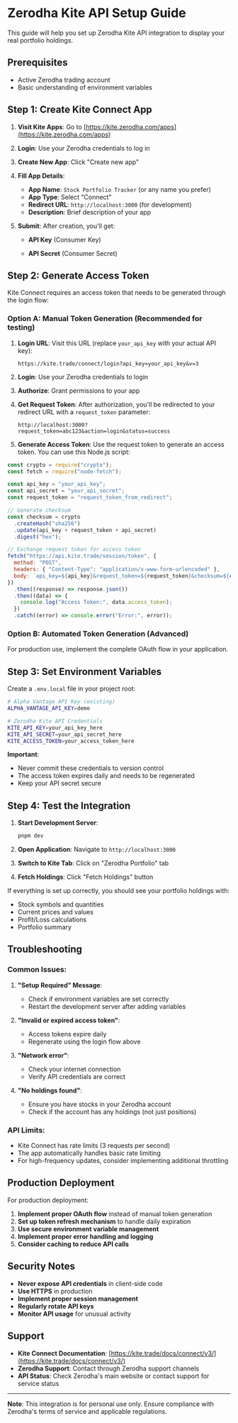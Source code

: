 # Zerodha Kite API Setup Guide

This guide will help you set up Zerodha Kite API integration to display your real portfolio holdings.

## Prerequisites

- Active Zerodha trading account
- Basic understanding of environment variables

## Step 1: Create Kite Connect App

1. **Visit Kite Apps**: Go to [https://kite.zerodha.com/apps](https://kite.zerodha.com/apps)
2. **Login**: Use your Zerodha credentials to log in
3. **Create New App**: Click "Create new app"
4. **Fill App Details**:

   - **App Name**: `Stock Portfolio Tracker` (or any name you prefer)
   - **App Type**: Select "Connect"
   - **Redirect URL**: `http://localhost:3000` (for development)
   - **Description**: Brief description of your app

5. **Submit**: After creation, you'll get:
   - **API Key** (Consumer Key)
   
   - **API Secret** (Consumer Secret)

## Step 2: Generate Access Token

Kite Connect requires an access token that needs to be generated through the login flow:

### Option A: Manual Token Generation (Recommended for testing)

1. **Login URL**: Visit this URL (replace `your_api_key` with your actual API key):

   ```
   https://kite.trade/connect/login?api_key=your_api_key&v=3
   ```

2. **Login**: Use your Zerodha credentials to login
3. **Authorize**: Grant permissions to your app
4. **Get Request Token**: After authorization, you'll be redirected to your redirect URL with a `request_token` parameter:

   ```
   http://localhost:3000?request_token=abc123&action=login&status=success
   ```

5. **Generate Access Token**: Use the request token to generate an access token. You can use this Node.js script:

```javascript
const crypto = require("crypto");
const fetch = require("node-fetch");

const api_key = "your_api_key";
const api_secret = "your_api_secret";
const request_token = "request_token_from_redirect";

// Generate checksum
const checksum = crypto
  .createHash("sha256")
  .update(api_key + request_token + api_secret)
  .digest("hex");

// Exchange request token for access token
fetch("https://api.kite.trade/session/token", {
  method: "POST",
  headers: { "Content-Type": "application/x-www-form-urlencoded" },
  body: `api_key=${api_key}&request_token=${request_token}&checksum=${checksum}`,
})
  .then((response) => response.json())
  .then((data) => {
    console.log("Access Token:", data.access_token);
  })
  .catch((error) => console.error("Error:", error));
```

### Option B: Automated Token Generation (Advanced)

For production use, implement the complete OAuth flow in your application.

## Step 3: Set Environment Variables

Create a `.env.local` file in your project root:

```bash
# Alpha Vantage API Key (existing)
ALPHA_VANTAGE_API_KEY=demo

# Zerodha Kite API Credentials
KITE_API_KEY=your_api_key_here
KITE_API_SECRET=your_api_secret_here
KITE_ACCESS_TOKEN=your_access_token_here
```

**Important**:

- Never commit these credentials to version control
- The access token expires daily and needs to be regenerated
- Keep your API secret secure

## Step 4: Test the Integration

1. **Start Development Server**:

   ```bash
   pnpm dev
   ```

2. **Open Application**: Navigate to `http://localhost:3000`

3. **Switch to Kite Tab**: Click on "Zerodha Portfolio" tab

4. **Fetch Holdings**: Click "Fetch Holdings" button

If everything is set up correctly, you should see your portfolio holdings with:

- Stock symbols and quantities
- Current prices and values
- Profit/Loss calculations
- Portfolio summary

## Troubleshooting

### Common Issues:

1. **"Setup Required" Message**:

   - Check if environment variables are set correctly
   - Restart the development server after adding variables

2. **"Invalid or expired access token"**:

   - Access tokens expire daily
   - Regenerate using the login flow above

3. **"Network error"**:

   - Check your internet connection
   - Verify API credentials are correct

4. **"No holdings found"**:
   - Ensure you have stocks in your Zerodha account
   - Check if the account has any holdings (not just positions)

### API Limits:

- Kite Connect has rate limits (3 requests per second)
- The app automatically handles basic rate limiting
- For high-frequency updates, consider implementing additional throttling

## Production Deployment

For production deployment:

1. **Implement proper OAuth flow** instead of manual token generation
2. **Set up token refresh mechanism** to handle daily expiration
3. **Use secure environment variable management**
4. **Implement proper error handling and logging**
5. **Consider caching to reduce API calls**

## Security Notes

- **Never expose API credentials** in client-side code
- **Use HTTPS** in production
- **Implement proper session management**
- **Regularly rotate API keys**
- **Monitor API usage** for unusual activity

## Support

- **Kite Connect Documentation**: [https://kite.trade/docs/connect/v3/](https://kite.trade/docs/connect/v3/)
- **Zerodha Support**: Contact through Zerodha support channels
- **API Status**: Check Zerodha's main website or contact support for service status

---

**Note**: This integration is for personal use only. Ensure compliance with Zerodha's terms of service and applicable regulations.
